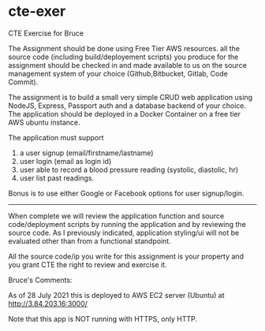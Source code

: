 # cte-exer
CTE Exercise for Bruce 

The Assignment should be done using Free Tier AWS resources.
all the source code (including build/deployement scripts) you produce for the assignment should be checked in and made available to us on the source management system of your choice (Github,Bitbucket, Gitlab, Code Commit).

The assignment is to build a small very simple CRUD web application using NodeJS, Express, Passport auth and a database backend of your choice.  The application should be deployed in a Docker Container on a free tier AWS ubuntu instance.

The application must support
1) a user signup (email/firstname/lastname)
2) user login (email as login id)
3) user able to  record a blood pressure reading (systolic, diastolic, hr)
4) user list past readings.

Bonus is to use either Google or Facebook options for user signup/login.

***********************************************************************************

When complete we will review the application function and source code/deployment scripts by running the application and by reviewing the source code. As I previously indicated, application styling/ui will not be evaluated other than from a functional standpoint.

All the source code/ip you write for this assignment is your property and you grant CTE the right to review and exercise it.

Bruce's Comments:

As of 28 July 2021 this is deployed to AWS EC2 server (Ubuntu) at http://3.84.203.16:3000/

Note that this app is NOT running with HTTPS, only HTTP.  
